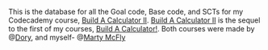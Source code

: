 This is the database for all the Goal code, Base code, and SCTs for my Codecademy course, [Build A Calculator II][]. [Build A Calculator II][] is the sequel to the first of my courses, [Build A Calculator!][]. Both courses were made by @[Dory][], and myself- @[Marty McFly][]

[Build A Calculator II]:http://www.codecademy.com/courses/web-advanced-en-x6JWW
[Build A Calculator!]:http://www.codecademy.com/courses/web-intermediate-en-jfhjJ/0#!/exercises/0
[Dory]:http://www.codecademy.com/users/gracenut
[Marty McFly]:http://www.codecademy.com/users/4fbe7c83441d67000300722f